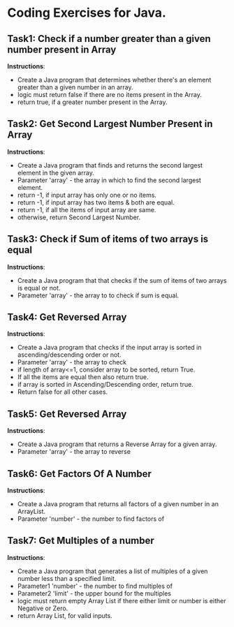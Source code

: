 # Coding Exercises for Java.

## Task1: Check if a number greater than a given number present in Array
**Instructions**:
* Create a Java program that determines whether there's an element greater than a given number in an array.
* logic must return false if there are no items present in the Array.
* return true, if a greater number present in the Array. 

## Task2: Get Second Largest Number Present in Array
**Instructions**:
* Create a Java program that finds and returns the second largest element in the given array.
* Parameter 'array' - the array in which to find the second largest element.
* return -1, if input array has only one or no items.
* return -1, if input array has two items & both are equal.
* return -1, if all the items of input array are same.
* otherwise, return Second Largest Number.

## Task3: Check if Sum of items of two arrays is equal
**Instructions**:
* Create a Java program that that checks if the sum of items of two arrays is equal or not.
* Parameter 'array' - the array to to check if sum is equal.

## Task4: Get Reversed Array
**Instructions**:
* Create a Java program that checks if the input array is sorted in ascending/descending order or not.
* Parameter 'array' - the array to check
* if length of array<=1, consider array to be sorted, return True.
* If all the items are equal then also return true.
* if array is sorted in Ascending/Descending order, return true.
* Return false for all other cases.

## Task5: Get Reversed Array
**Instructions**:
* Create a Java program that returns a Reverse Array for a given array.
* Parameter 'array' - the array to reverse

## Task6: Get Factors Of A Number
**Instructions**:
* Create a Java program that returns all factors of a given number in an ArrayList.
* Parameter 'number' - the number to find factors of

## Task7: Get Multiples of a number
**Instructions**:
* Create a Java program that generates a list of multiples of a given number less than a specified limit.
* Parameter1 'number' - the number to find multiples of
* Parameter2 'limit'  - the upper bound for the multiples
* logic must return empty Array List if there either limit or number is either Negative or Zero.
* return Array List, for valid inputs. 
